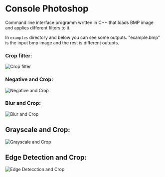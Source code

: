 # Console Photoshop

Command line interface programm written in C++ that loads BMP image and applies different filters to it.


In ```examples``` directory and below you can see some outputs. "example.bmp" is the input bmp image and the rest is different outupts. 

### Crop filter:
![Crop filter](examples/Crop.bmp)

### Negative and Crop:
![Negative and Crop](examples/Negative_and_Crop.bmp)

### Blur and Crop:
![Blur and Crop](examples/Blur_and_Crop.bmp)

## Grayscale and Crop:
![Grayscale and Crop](examples/Grayscale_and_Crop.bmp)

## Edge Detection and Crop:
![Edge Detecction and Crop](examples/EdgeDetection_and_Crop.bmp)


